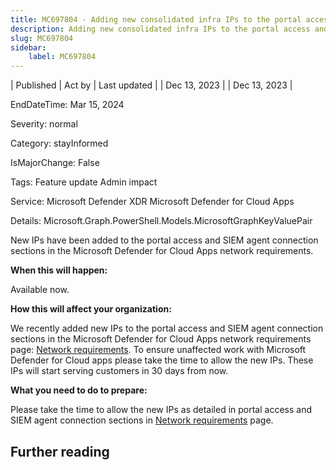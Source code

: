 ```yaml
---
title: MC697804 - Adding new consolidated infra IPs to the portal access and SIEM agent connection sections
description: Adding new consolidated infra IPs to the portal access and SIEM agent connection sections
slug: MC697804
sidebar:
    label: MC697804
---
```



| Published | Act by | Last updated |
| Dec 13, 2023 |  | Dec 13, 2023 |

EndDateTime: Mar 15, 2024

Severity: normal

Category: stayInformed

IsMajorChange: False

Tags: Feature update Admin impact

Service: Microsoft Defender XDR Microsoft Defender for Cloud Apps

Details: Microsoft.Graph.PowerShell.Models.MicrosoftGraphKeyValuePair

<p>New IPs have been added to the portal access and SIEM agent connection sections in the Microsoft Defender for Cloud Apps network requirements.<br></p><p><b>When this will happen:</b><br></p><p>Available now.</p><p><b>How this will affect your organization:</b></p><p>We recently added new IPs to the portal access and SIEM agent connection sections in the Microsoft Defender for Cloud Apps network requirements page: <a href="https://learn.microsoft.com/defender-cloud-apps/network-requirements#portal-access" target="_blank">Network requirements</a>. To ensure unaffected work with Microsoft Defender for Cloud apps please take the time to allow the new IPs. These IPs will start serving customers in 30 days from now.</p><p><b>What you need to do to prepare:</b></p><p>Please take the time to allow the new IPs as detailed in portal access and SIEM agent connection sections in <a href="https://learn.microsoft.com/en-us/defender-cloud-apps/network-requirements" target="_blank">Network requirements</a> page.</p>

## Further reading
